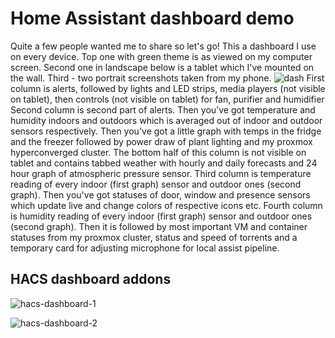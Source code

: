 # Home Assistant dashboard demo
Quite a few people wanted me to share so let's go! This a dashboard I use on every device. Top one with green theme is as viewed on my computer screen. Second one in landscape below is a tablet which I've mounted on the wall. Third - two portrait screenshots taken from my phone.
![dash](https://github.com/user-attachments/assets/2f9f8d8b-1cd8-45ba-8688-f4d793c3ddcc)
First column is alerts, followed by lights and LED strips, media players (not visible on tablet), then controls (not visible on tablet) for fan, purifier and humidifier
Second column is second part of alerts. Then you've got temperature and humidity indoors and outdoors which is averaged out of indoor and outdoor sensors respectively. Then you've got a little graph with temps in the fridge and the freezer followed by power draw of plant lighting and my proxmox hyperconverged cluster. The bottom half of this column is not visible on tablet and contains tabbed weather with hourly and daily forecasts and 24 hour graph of atmospheric pressure sensor.
Third column is temperature reading of every indoor (first graph) sensor and outdoor ones (second graph). Then you've got statuses of door, window and presence sensors which update live and change colors of respective icons etc.
Fourth column is humidity reading of every indoor (first graph) sensor and outdoor ones (second graph). Then it is followed by most important VM and container statuses from my proxmox cluster, status and speed of torrents and a temporary card for adjusting microphone for local assist pipeline.


## HACS dashboard addons
![hacs-dashboard-1](https://github.com/user-attachments/assets/401d0831-6c95-4235-b34f-ee0d0fbc2878)

![hacs-dashboard-2](https://github.com/user-attachments/assets/182defb8-7857-4a6d-a89d-e26af6acabcb)
